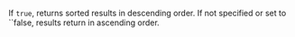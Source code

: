 If `true`, returns sorted results in descending order. If not specified
or set to \`\`false, results return in ascending order.
